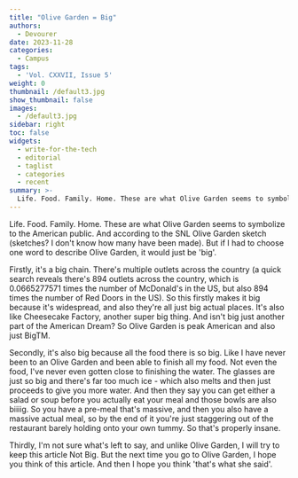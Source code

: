 ```yaml
---
title: "Olive Garden = Big"
authors:
  - Devourer
date: 2023-11-28
categories:
  - Campus
tags:
  - 'Vol. CXXVII, Issue 5'
weight: 0
thumbnail: /default3.jpg
show_thumbnail: false
images:
  - /default3.jpg
sidebar: right
toc: false
widgets:
  - write-for-the-tech
  - editorial
  - taglist
  - categories
  - recent
summary: >-
  Life. Food. Family. Home. These are what Olive Garden seems to symbolize to the American public. And according to the SNL Olive Garden sketch (sketches? I don't know how many have been made). But if I had to choose one word to describe Olive Garden, it would just be 'big'.
---
```


Life. Food. Family. Home. These are what Olive Garden seems to symbolize to the American public. And according to the SNL Olive Garden sketch (sketches? I don't know how many have been made). But if I had to choose one word to describe Olive Garden, it would just be 'big'.


Firstly, it's a big chain. There's multiple outlets across the country (a quick search reveals there's 894 outlets across the country, which is 0.0665277571 times the number of McDonald's in the US, but also 894 times the number of Red Doors in the US). So this firstly makes it big because it's widespread, and also they're all just big actual places. It's also like Cheesecake Factory, another super big thing. And isn't big just another part of the American Dream? So Olive Garden is peak American and also just BigTM.

Secondly, it's also big because all the food there is so big. Like I have never been to an Olive Garden and been able to finish all my food. Not even the food, I've never even gotten close to finishing the water. The glasses are just so big and there's far too much ice ­­- which also melts and then just proceeds to give you more water. And then they say you can get either a salad or soup before you actually eat your meal and those bowls are also biiiig. So you have a pre-meal that's massive, and then you also have a massive actual meal, so by the end of it you're just staggering out of the restaurant barely holding onto your own tummy. So that's properly insane.

Thirdly, I'm not sure what's left to say, and unlike Olive Garden, I will try to keep this article Not Big. But the next time you go to Olive Garden, I hope you think of this article. And then I hope you think 'that's what she said'.
